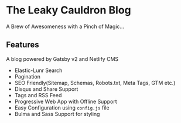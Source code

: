 # The Leaky Cauldron Blog
A Brew of Awesomeness with a Pinch of Magic...

## Features
A blog powered by Gatsby v2 and Netlify CMS

* Elastic-Lunr Search
* Pagination
* SEO Friendly(Sitemap, Schemas, Robots.txt, Meta Tags, GTM etc.)
* Disqus and Share Support
* Tags and RSS Feed
* Progressive Web App with Offline Support
* Easy Configuration using `config.js` file
* Bulma and Sass Support for styling